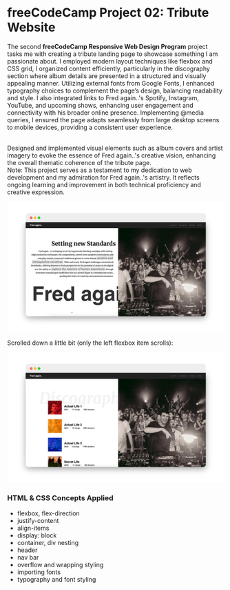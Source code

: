 # freeCodeCamp Project 02: Tribute Website

The second <b>freeCodeCamp Responsive Web Design Program</b> project tasks me with creating a tribute landing page to showcase something I am passionate about. I employed modern layout techniques like flexbox and CSS grid, I organized content efficiently, particularly in the discography section where album details are presented in a structured and visually appealing manner. Utilizing external fonts from Google Fonts, I enhanced typography choices to complement the page’s design, balancing readability and style. I also integrated links to Fred again..'s Spotify, Instagram, YouTube, and upcoming shows, enhancing user engagement and connectivity with his broader online presence. Implementing @media queries, I ensured the page adapts seamlessly from large desktop screens to mobile devices, providing a consistent user experience.

<br>
Designed and implemented visual elements such as album covers and artist imagery to evoke the essence of Fred again..'s creative vision, enhancing the overall thematic coherence of the tribute page.

<br>
Note: This project serves as a testament to my dedication to web development and my admiration for Fred again..'s artistry. It reflects ongoing learning and improvement in both technical proficiency and creative expression.

<p align=center>
  <img src="./images/fred-again-tribute-1.png" width=700>
</p>

Scrolled down a little bit (only the left flexbox item scrolls):

<p align=center>
  <img src="./images/fred-again-tribute-2.png" width=700>
</p>

<h3>HTML & CSS Concepts Applied
</h3>

- flexbox, flex-direction
- justify-content
- align-items
- display: block
- container, div nesting
- header
- nav bar
- overflow and wrapping styling
- importing fonts
- typography and font styling


